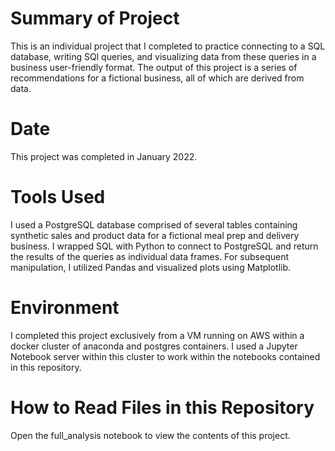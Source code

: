# Summary of Project

This is an individual project that I completed to practice connecting to a SQL database, writing SQl queries, and visualizing data from these queries in a business user-friendly format. The output of this project is a series of recommendations for a fictional business, all of which are derived from data.

# Date

This project was completed in January 2022.

# Tools Used

I used a PostgreSQL database comprised of several tables containing synthetic sales and product data for a fictional meal prep and delivery business. I wrapped SQL with Python to connect to PostgreSQL and return the results of the queries as individual data frames. For subsequent manipulation, I utilized Pandas and visualized plots using Matplotlib.

# Environment

I completed this project exclusively from a VM running on AWS within a docker cluster of anaconda and postgres containers. I used a Jupyter Notebook server within this cluster to work within the notebooks contained in this repository.

# How to Read Files in this Repository

Open the full_analysis notebook to view the contents of this project.
